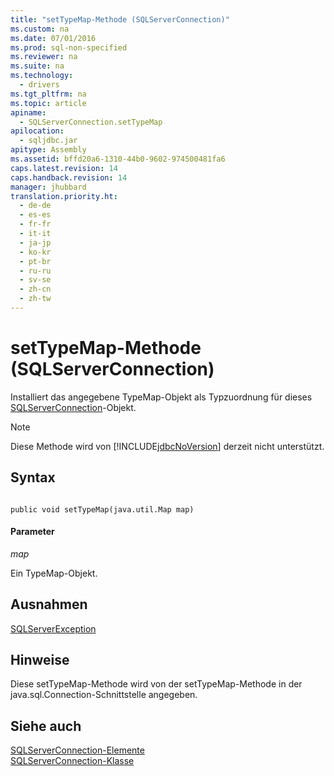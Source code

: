 ```yaml
---
title: "setTypeMap-Methode (SQLServerConnection)"
ms.custom: na
ms.date: 07/01/2016
ms.prod: sql-non-specified
ms.reviewer: na
ms.suite: na
ms.technology: 
  - drivers
ms.tgt_pltfrm: na
ms.topic: article
apiname: 
  - SQLServerConnection.setTypeMap
apilocation: 
  - sqljdbc.jar
apitype: Assembly
ms.assetid: bffd20a6-1310-44b0-9602-974500481fa6
caps.latest.revision: 14
caps.handback.revision: 14
manager: jhubbard
translation.priority.ht: 
  - de-de
  - es-es
  - fr-fr
  - it-it
  - ja-jp
  - ko-kr
  - pt-br
  - ru-ru
  - sv-se
  - zh-cn
  - zh-tw
---
```

# setTypeMap-Methode (SQLServerConnection)
  Installiert das angegebene TypeMap\-Objekt als Typzuordnung für dieses [SQLServerConnection](../content/SQLServerConnection-Class.md)\-Objekt.  
  
> [!NOTE]  
>  Diese Methode wird von [!INCLUDE[jdbcNoVersion](../content/includes/jdbcNoVersion_md.md)] derzeit nicht unterstützt.  
  
## Syntax  
  
```  
  
public void setTypeMap(java.util.Map map)  
```  
  
#### Parameter  
 *map*  
  
 Ein TypeMap\-Objekt.  
  
## Ausnahmen  
 [SQLServerException](../content/SQLServerException-Class.md)  
  
## Hinweise  
 Diese setTypeMap\-Methode wird von der setTypeMap\-Methode in der java.sql.Connection\-Schnittstelle angegeben.  
  
## Siehe auch  
 [SQLServerConnection-Elemente](../content/SQLServerConnection-Members.md)   
 [SQLServerConnection-Klasse](../content/SQLServerConnection-Class.md)  
  
  